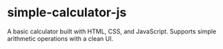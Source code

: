 # simple-calculator-js
A basic calculator built with HTML, CSS, and JavaScript. Supports simple arithmetic operations with a clean UI.
